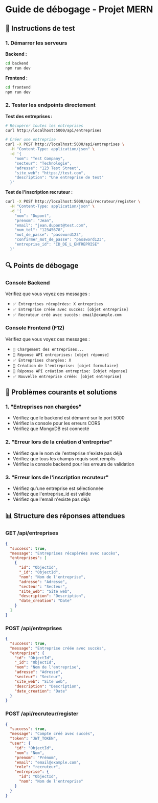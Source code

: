 # Guide de débogage - Projet MERN

## 🚀 Instructions de test

### 1. Démarrer les serveurs

**Backend :**
```bash
cd backend
npm run dev
```

**Frontend :**
```bash
cd frontend
npm run dev
```

### 2. Tester les endpoints directement

**Test des entreprises :**
```bash
# Récupérer toutes les entreprises
curl http://localhost:5000/api/entreprises

# Créer une entreprise
curl -X POST http://localhost:5000/api/entreprises \
  -H "Content-Type: application/json" \
  -d '{
    "nom": "Test Company",
    "secteur": "Technologie",
    "adresse": "123 Test Street",
    "site_web": "https://test.com",
    "description": "Une entreprise de test"
  }'
```

**Test de l'inscription recruteur :**
```bash
curl -X POST http://localhost:5000/api/recruteur/register \
  -H "Content-Type: application/json" \
  -d '{
    "nom": "Dupont",
    "prenom": "Jean",
    "email": "jean.dupont@test.com",
    "num_tel": "12345678",
    "mot_de_passe": "password123",
    "confirmer_mot_de_passe": "password123",
    "entreprise_id": "ID_DE_L_ENTREPRISE"
  }'
```

## 🔍 Points de débogage

### Console Backend
Vérifiez que vous voyez ces messages :
- `✅ Entreprises récupérées: X entreprises`
- `✅ Entreprise créée avec succès: [objet entreprise]`
- `✅ Recruteur créé avec succès: email@example.com`

### Console Frontend (F12)
Vérifiez que vous voyez ces messages :
- `🔄 Chargement des entreprises...`
- `📡 Réponse API entreprises: [objet réponse]`
- `✅ Entreprises chargées: X`
- `🔄 Création de l'entreprise: [objet formulaire]`
- `📡 Réponse API création entreprise: [objet réponse]`
- `✅ Nouvelle entreprise créée: [objet entreprise]`

## 🐛 Problèmes courants et solutions

### 1. "Entreprises non chargées"
- Vérifiez que le backend est démarré sur le port 5000
- Vérifiez la console pour les erreurs CORS
- Vérifiez que MongoDB est connecté

### 2. "Erreur lors de la création d'entreprise"
- Vérifiez que le nom de l'entreprise n'existe pas déjà
- Vérifiez que tous les champs requis sont remplis
- Vérifiez la console backend pour les erreurs de validation

### 3. "Erreur lors de l'inscription recruteur"
- Vérifiez qu'une entreprise est sélectionnée
- Vérifiez que l'entreprise_id est valide
- Vérifiez que l'email n'existe pas déjà

## 📊 Structure des réponses attendues

### GET /api/entreprises
```json
{
  "success": true,
  "message": "Entreprises récupérées avec succès",
  "entreprises": [
    {
      "id": "ObjectId",
      "_id": "ObjectId",
      "nom": "Nom de l'entreprise",
      "adresse": "Adresse",
      "secteur": "Secteur",
      "site_web": "Site web",
      "description": "Description",
      "date_creation": "Date"
    }
  ]
}
```

### POST /api/entreprises
```json
{
  "success": true,
  "message": "Entreprise créée avec succès",
  "entreprise": {
    "id": "ObjectId",
    "_id": "ObjectId",
    "nom": "Nom de l'entreprise",
    "adresse": "Adresse",
    "secteur": "Secteur",
    "site_web": "Site web",
    "description": "Description",
    "date_creation": "Date"
  }
}
```

### POST /api/recruteur/register
```json
{
  "success": true,
  "message": "Compte créé avec succès",
  "token": "JWT_TOKEN",
  "user": {
    "id": "ObjectId",
    "nom": "Nom",
    "prenom": "Prénom",
    "email": "email@example.com",
    "role": "recruteur",
    "entreprise": {
      "id": "ObjectId",
      "nom": "Nom de l'entreprise"
    }
  }
}
```

